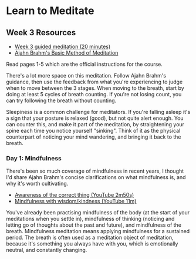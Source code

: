 # Learn to Meditate

## Week 3 Resources

* [Week 3 guided meditation  (20 minutes)](https://goo.gl/Pg2vke)
* [Ajahn Brahm's Basic Method of Meditation](ajahn-brahm_the-basic-method-of-meditation.pdf)

Read pages 1-5 which are the official instructions for the course.

There's a lot more space on this meditation.  Follow Ajahn Brahm's guidance, then use the feedback from what you're experiencing to judge when to move between the 3 stages.  When moving to the breath, start by doing at least 5 cycles of breath counting.  If you're not losing count, you can try following the breath without counting.

Sleepiness is a common challenge for meditators.  If you're falling asleep it's a sign that your posture is relaxed (good), but not quite alert enough.  You can counter this, and make it part of the meditation, by straightening your spine each time you notice yourself "sinking".  Think of it as the physical counterpart of noticing your mind wandering, and bringing it back to the breath.

### Day 1: Mindfulness

There's been so much coverage of mindfulness in recent years, I thought I'd share Ajahn Brahm's concise clarifications on what mindfulness is, and why it's worth cultivating.

* [Awareness of the correct thing (YouTube 2m50s)](https://www.youtube.com/embed/XLZYPojKYw4?start=1&end=170)
* [Mindfulness with wisdom/kindness (YouTube 11m)](https://www.youtube.com/embed/XLZYPojKYw4?start=810&end=1515)

You've already been practising mindfulness of the body (at the start of your meditations when you settle in), mindfulness of thinking (noticing and letting go of thoughts about the past and future), and mindfulness of the breath.  Mindfulness meditation means applying mindfulness for a sustained period.  The breath is often used as a meditation object of meditation, because it's something you always have with you, which is emotionally neutral, and constantly changing.
